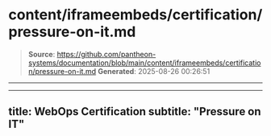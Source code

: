 # content/iframeembeds/certification/pressure-on-it.md

> **Source**: https://github.com/pantheon-systems/documentation/blob/main/content/iframeembeds/certification/pressure-on-it.md
> **Generated**: 2025-08-26 00:26:51

---

---
title: WebOps Certification
subtitle: "Pressure on IT"
---

<Partial file="certification-guide/pressure-on-it.md" />
